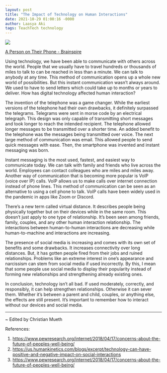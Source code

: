```yaml
---
layout: post
title: "The Impact of Technology on Human Interactions"
date: 2021-10-29 01:00:16 -0000
author: Laasya Aki
tags: TeachTech technology
---
```


![](https://img1.wsimg.com/isteam/ip/256c2eac-6fce-4fa6-8cc2-cb0858d3cc58/BS---C7---3---What-Are-the-Effects-of-Technolo.jpg/:/cr=t:0%25,l:0%25,w:100%25,h:100%25/rs=w:1280)

[A Person on Their Phone - Brainspire](https://www.brainspire.com/blog/what-are-the-effects-of-technology-on-human-interaction)

Using technology, we have been able to communicate with others across the world. People that we usually have to travel hundreds or thousands of miles to talk to can be reached in less than a minute. We can talk to anybody at any time. This method of communication opens up a whole new world of possibilities. But this instant communication wasn’t always around. We used to have to send letters which could take up to months or years to deliver. How has digital technology affected human interaction?

The invention of the telephone was a game changer. While the earliest versions of the telephone had their own drawbacks, it definitely surpassed the telegrams. Telegrams were sent in morse code by an electrical telegraph. This design was only capable of transmitting short messages and took longer to reach the intended recipient. The telephone allowed longer messages to be transmitted over a shorter time. An added benefit to the telephone was the messages being transmitted over voice. The next large method of communication was email. This allowed people to send quick messages with ease. Then, the smartphone was invented and instant messaging was born. 

Instant messaging is the most used, fastest, and easiest way to communicate today. We can talk with family and friends who live across the world. Employees can contact colleagues who are miles and miles away. Another way of communication that is becoming more popular is VoIP (voice over IP) calls. VoIP allows us to make calls over internet connection instead of phone lines. This method of communication can be seen as an alternative to using a cell phone to talk. VoIP calls have been widely used in the pandemic in apps like Zoom or Discord.

There’s a new term called virtual distance. It describes people being physically together but on their devices while in the same room. This doesn’t just apply to one type of relationship. It’s been seen among friends, family, couples, and any other human interaction relationship. The interactions between human-to-human interactions are decreasing while human-to-machine and interactions are increasing. 

The presence of social media is increasing and comes with its own set of benefits and some drawbacks. It increases connectivity over long distances. But, it has gotten people fired from their jobs and ruined relationships. Problems like an extreme interest in one’s appearance and narcissism can stem from social media if used incorrectly. By this, I mean that some people use social media to display their popularity instead of forming new relationships and strengthening already existing ones. 

In conclusion, technology isn’t all bad. If used moderately, correctly, and responsibly, it can help strengthen relationships. Otherwise it can sever them. Whether it’s between a parent and child, couples, or anything else, the effects are still present. It’s important to remember how to interact without our devices and social media.

---

~ Edited by Christian Mueth

References:

1. https://www.pewresearch.org/internet/2018/04/17/concerns-about-the-future-of-peoples-well-being/
2. https://us.humankinetics.com/blogs/excerpt/technology-can-have-positive-and-negative-impact-on-social-interactions
3. https://www.pewresearch.org/internet/2018/04/17/concerns-about-the-future-of-peoples-well-being/
